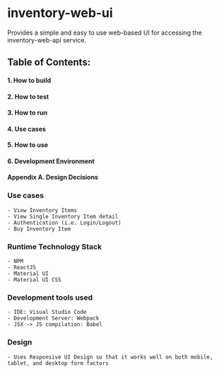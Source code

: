 # inventory-web-ui
Provides a simple and easy to use web-based UI for accessing the inventory-web-api service.

## Table of Contents:
#### 1. How to build
#### 2. How to test
#### 3. How to run
#### 4. Use cases
#### 5. How to use
#### 6. Development Environment
#### Appendix A. Design Decisions

### Use cases
    - View Inventory Items
    - View Single Inventory Item detail
    - Authentication (i.e. Login/Logout)
    - Buy Inventory Item

### Runtime Technology Stack
    - NPM
    - ReactJS
    - Material UI
    - Material UI CSS

### Development tools used
    - IDE: Visual Studio Code
    - Development Server: Webpack
    - JSX -> JS compilation: Babel

### Design
    - Uses Responsive UI Design so that it works well on both mobile, tablet, and desktop form factors

